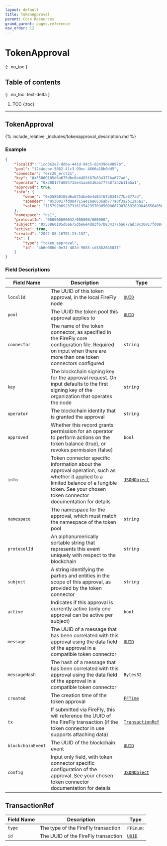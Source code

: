 ```yaml
---
layout: default
title: TokenApproval
parent: Core Resources
grand_parent: pages.reference
nav_order: 12
---
```


# TokenApproval
{: .no_toc }

## Table of contents
{: .no_toc .text-delta }

1. TOC
{:toc}

---
## TokenApproval

{% include_relative _includes/tokenapproval_description.md %}

### Example

```json
{
    "localId": "1cd3e2e2-dd6a-441d-94c5-02439de9897b",
    "pool": "1244ecbe-5862-41c3-99ec-4666a18b9dd5",
    "connector": "erc20_erc721",
    "key": "0x55860105d6a675dbe6e4d83f67b834377ba677ad",
    "operator": "0x30017fd084715e41aa6536ab777a8f3a2b11a5a1",
    "approved": true,
    "info": {
        "owner": "0x55860105d6a675dbe6e4d83f67b834377ba677ad",
        "spender": "0x30017fd084715e41aa6536ab777a8f3a2b11a5a1",
        "value": "115792089237316195423570985008687907853269984665640564039457584007913129639935"
    },
    "namespace": "ns1",
    "protocolId": "000000000032/000000/000000",
    "subject": "0x55860105d6a675dbe6e4d83f67b834377ba677ad:0x30017fd084715e41aa6536ab777a8f3a2b11a5a1",
    "active": true,
    "created": "2022-05-16T01:23:15Z",
    "tx": {
        "type": "token_approval",
        "id": "4b6e086d-0e31-482d-9683-cd18b2045031"
    }
}
```

### Field Descriptions

| Field Name | Description | Type |
|------------|-------------|------|
| `localId` | The UUID of this token approval, in the local FireFly node | [`UUID`](simpletypes#uuid) |
| `pool` | The UUID the token pool this approval applies to | [`UUID`](simpletypes#uuid) |
| `connector` | The name of the token connector, as specified in the FireFly core configuration file. Required on input when there are more than one token connectors configured | `string` |
| `key` | The blockchain signing key for the approval request. On input defaults to the first signing key of the organization that operates the node | `string` |
| `operator` | The blockchain identity that is granted the approval | `string` |
| `approved` | Whether this record grants permission for an operator to perform actions on the token balance (true), or revokes permission (false) | `bool` |
| `info` | Token connector specific information about the approval operation, such as whether it applied to a limited balance of a fungible token. See your chosen token connector documentation for details | [`JSONObject`](simpletypes#jsonobject) |
| `namespace` | The namespace for the approval, which must match the namespace of the token pool | `string` |
| `protocolId` | An alphanumerically sortable string that represents this event uniquely with respect to the blockchain | `string` |
| `subject` | A string identifying the parties and entities in the scope of this approval, as provided by the token connector | `string` |
| `active` | Indicates if this approval is currently active (only one approval can be active per subject) | `bool` |
| `message` | The UUID of a message that has been correlated with this approval using the data field of the approval in a compatible token connector | [`UUID`](simpletypes#uuid) |
| `messageHash` | The hash of a message that has been correlated with this approval using the data field of the approval in a compatible token connector | `Bytes32` |
| `created` | The creation time of the token approval | [`FFTime`](simpletypes#fftime) |
| `tx` | If submitted via FireFly, this will reference the UUID of the FireFly transaction (if the token connector in use supports attaching data) | [`TransactionRef`](#transactionref) |
| `blockchainEvent` | The UUID of the blockchain event | [`UUID`](simpletypes#uuid) |
| `config` | Input only field, with token connector specific configuration of the approval.  See your chosen token connector documentation for details | [`JSONObject`](simpletypes#jsonobject) |

## TransactionRef

| Field Name | Description | Type |
|------------|-------------|------|
| `type` | The type of the FireFly transaction | `FFEnum`: |
| `id` | The UUID of the FireFly transaction | [`UUID`](simpletypes#uuid) |


